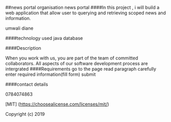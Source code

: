 ##news portal
organisation news portal
####In this project , i will build a web application that allow user to querying and retrieving scoped news and information. 

umwali diane

####technology used
java
database


####Description


When you work with us, you are part of the team of committed collaborators. All aspects of our software development process are intergrated 
####Requirements
go to the page read paragraph carefully enter required information(fill form) submit

####contact details


0784074863

[MIT] (https://choosealicense.com/licenses/mit/) 


Copyright (c) 2019